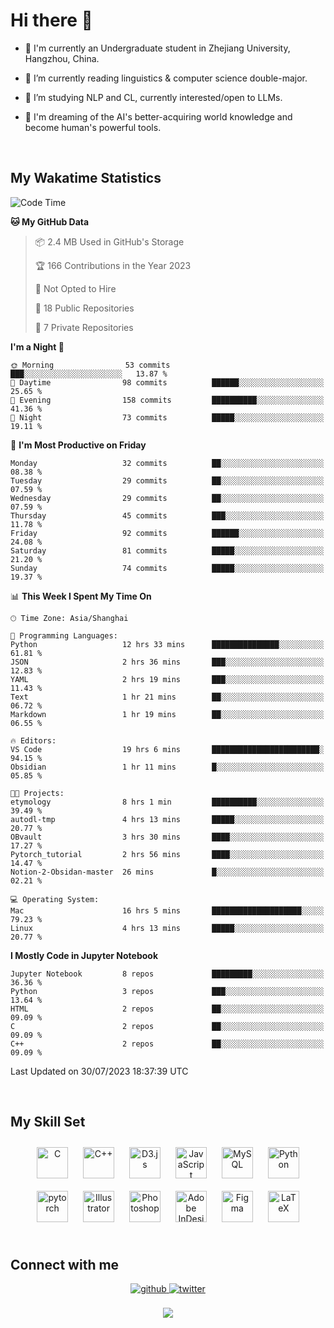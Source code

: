 # **Hi there 👋**  
  

- 🏫 I'm currently an Undergraduate student in Zhejiang University, Hangzhou, China.  
  

- 🌱 I’m currently reading linguistics & computer science double-major.  
  

- 🔭 I’m studying NLP and CL, currently interested/open to LLMs.
  

- 💭 I'm dreaming of the AI's better-acquiring world knowledge and become human's powerful tools.  
  

<br/>  


<!-- 
## Github Stats  
<div align="center"><img src="https://github-readme-stats.vercel.app/api?username=LuneRGB&show_icons=true&count_private=true&hide_border=true" align="center" /></div>  

<br/>   -->


## My Wakatime Statistics

<!--START_SECTION:waka-->
![Code Time](http://img.shields.io/badge/Code%20Time-764%20hrs%2028%20mins-blue)

**🐱 My GitHub Data** 

> 📦 2.4 MB Used in GitHub's Storage 
 > 
> 🏆 166 Contributions in the Year 2023
 > 
> 🚫 Not Opted to Hire
 > 
> 📜 18 Public Repositories 
 > 
> 🔑 7 Private Repositories 
 > 
**I'm a Night 🦉** 

```text
🌞 Morning                53 commits          ███░░░░░░░░░░░░░░░░░░░░░░   13.87 % 
🌆 Daytime                98 commits          ██████░░░░░░░░░░░░░░░░░░░   25.65 % 
🌃 Evening                158 commits         ██████████░░░░░░░░░░░░░░░   41.36 % 
🌙 Night                  73 commits          █████░░░░░░░░░░░░░░░░░░░░   19.11 % 
```
📅 **I'm Most Productive on Friday** 

```text
Monday                   32 commits          ██░░░░░░░░░░░░░░░░░░░░░░░   08.38 % 
Tuesday                  29 commits          ██░░░░░░░░░░░░░░░░░░░░░░░   07.59 % 
Wednesday                29 commits          ██░░░░░░░░░░░░░░░░░░░░░░░   07.59 % 
Thursday                 45 commits          ███░░░░░░░░░░░░░░░░░░░░░░   11.78 % 
Friday                   92 commits          ██████░░░░░░░░░░░░░░░░░░░   24.08 % 
Saturday                 81 commits          █████░░░░░░░░░░░░░░░░░░░░   21.20 % 
Sunday                   74 commits          █████░░░░░░░░░░░░░░░░░░░░   19.37 % 
```


📊 **This Week I Spent My Time On** 

```text
🕑︎ Time Zone: Asia/Shanghai

💬 Programming Languages: 
Python                   12 hrs 33 mins      ███████████████░░░░░░░░░░   61.81 % 
JSON                     2 hrs 36 mins       ███░░░░░░░░░░░░░░░░░░░░░░   12.83 % 
YAML                     2 hrs 19 mins       ███░░░░░░░░░░░░░░░░░░░░░░   11.43 % 
Text                     1 hr 21 mins        ██░░░░░░░░░░░░░░░░░░░░░░░   06.72 % 
Markdown                 1 hr 19 mins        ██░░░░░░░░░░░░░░░░░░░░░░░   06.55 % 

🔥 Editors: 
VS Code                  19 hrs 6 mins       ████████████████████████░   94.15 % 
Obsidian                 1 hr 11 mins        █░░░░░░░░░░░░░░░░░░░░░░░░   05.85 % 

🐱‍💻 Projects: 
etymology                8 hrs 1 min         ██████████░░░░░░░░░░░░░░░   39.49 % 
autodl-tmp               4 hrs 13 mins       █████░░░░░░░░░░░░░░░░░░░░   20.77 % 
OBvault                  3 hrs 30 mins       ████░░░░░░░░░░░░░░░░░░░░░   17.27 % 
Pytorch_tutorial         2 hrs 56 mins       ████░░░░░░░░░░░░░░░░░░░░░   14.47 % 
Notion-2-Obsidan-master  26 mins             █░░░░░░░░░░░░░░░░░░░░░░░░   02.21 % 

💻 Operating System: 
Mac                      16 hrs 5 mins       ████████████████████░░░░░   79.23 % 
Linux                    4 hrs 13 mins       █████░░░░░░░░░░░░░░░░░░░░   20.77 % 
```

**I Mostly Code in Jupyter Notebook** 

```text
Jupyter Notebook         8 repos             █████████░░░░░░░░░░░░░░░░   36.36 % 
Python                   3 repos             ███░░░░░░░░░░░░░░░░░░░░░░   13.64 % 
HTML                     2 repos             ██░░░░░░░░░░░░░░░░░░░░░░░   09.09 % 
C                        2 repos             ██░░░░░░░░░░░░░░░░░░░░░░░   09.09 % 
C++                      2 repos             ██░░░░░░░░░░░░░░░░░░░░░░░   09.09 % 
```




 Last Updated on 30/07/2023 18:37:39 UTC
<!--END_SECTION:waka-->


<!-- <div align="center">

  [![Top Langs](https://github-readme-stats.vercel.app/api/top-langs/?username=LuneRGB&layout=compact)](https://github.com/LuneRGB/github-readme-stats)

</div>   -->

<br/>  



## My Skill Set  
<div align="center">  
<a href="https://www.cprogramming.com/" target="_blank"><img style="margin: 10px" src="https://profilinator.rishav.dev/skills-assets/c-original.svg" alt="C" height="50" /></a>  
<a href="https://www.cplusplus.com/" target="_blank"><img style="margin: 10px" src="https://profilinator.rishav.dev/skills-assets/cplusplus-original.svg" alt="C++" height="50" /></a>  
<a href="https://d3js.org/" target="_blank"><img style="margin: 10px" src="https://profilinator.rishav.dev/skills-assets/d3js-original.svg" alt="D3.js" height="50" /></a>  
<a href="https://www.javascript.com/" target="_blank"><img style="margin: 10px" src="https://profilinator.rishav.dev/skills-assets/javascript-original.svg" alt="JavaScript" height="50" /></a>  
<a href="https://www.mysql.com/" target="_blank"><img style="margin: 10px" src="https://profilinator.rishav.dev/skills-assets/mysql-original-wordmark.svg" alt="MySQL" height="50" /></a>  
<a href="https://www.python.org/" target="_blank"><img style="margin: 10px" src="https://profilinator.rishav.dev/skills-assets/python-original.svg" alt="Python" height="50" /></a>  
<a href="https://pytorch.org/" target="_blank"><img style="margin: 10px" src="https://profilinator.rishav.dev/skills-assets/pytorch-icon.svg" alt="pytorch" height="50" /></a>  
<a href="https://www.adobe.com/in/products/illustrator.html" target="_blank"><img style="margin: 10px" src="https://profilinator.rishav.dev/skills-assets/adobe_illustrator-icon.svg" alt="Illustrator" height="50" /></a>  
<a href="https://www.adobe.com/in/products/photoshop.html" target="_blank"><img style="margin: 10px" src="https://profilinator.rishav.dev/skills-assets/photoshop-plain.svg" alt="Photoshop" height="50" /></a>  
<a href="https://www.adobe.com/in/products/indesign.html" target="_blank"><img style="margin: 10px" src="https://profilinator.rishav.dev/skills-assets/adobeindesign.svg" alt="Adobe InDesign" height="50" /></a>  
<a href="https://www.figma.com/" target="_blank"><img style="margin: 10px" src="https://profilinator.rishav.dev/skills-assets/figma-icon.svg" alt="Figma" height="50" /></a>  
<a href="https://www.latex-project.org/" target="_blank"><img style="margin: 10px" src="https://profilinator.rishav.dev/skills-assets/latex.png" alt="LaTeX" height="50" /></a>  
</div>  

<br/>  



## Connect with me  
<div align="center">
<a href="https://github.com/ruoxining" target="_blank">
<img src=https://img.shields.io/badge/github-%2324292e.svg?&style=for-the-badge&logo=github&logoColor=white alt=github style="margin-bottom: 5px;" />
</a>
<a href="https://twitter.com/LuneRGB" target="_blank">
<img src=https://img.shields.io/badge/twitter-%2300acee.svg?&style=for-the-badge&logo=twitter&logoColor=white alt=twitter style="margin-bottom: 5px;" />
</a>  
</div>  
  

<br/> 


<div align="center">
<img src="https://komarev.com/ghpvc/?username=LuneRGB&&style=flat-square" align="center" />
</div>  

<br />
